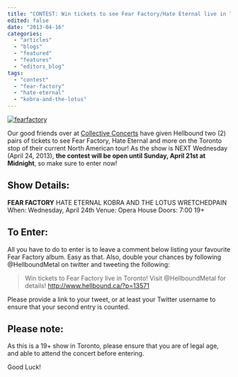 ```yaml
---
title: "CONTEST: Win tickets to see Fear Factory/Hate Eternal live in Toronto!"
edited: false
date: "2013-04-16"
categories:
  - "articles"
  - "blogs"
  - "featured"
  - "features"
  - "editors_blog"
tags:
  - "contest"
  - "fear-factory"
  - "hate-eternal"
  - "kobra-and-the-lotus"
---
```


[![fearfactory](http://www.hellbound.ca/wp-content/uploads/2010/01/fearfactory.jpg)](http://www.hellbound.ca/wp-content/uploads/2010/01/fearfactory.jpg)

Our good friends over at [Collective Concerts](http://www.collectiveconcerts.com/) have given Hellbound two (2) pairs of tickets to see Fear Factory, Hate Eternal and more on the Toronto stop of their current North American tour! As the show is NEXT Wednesday (April 24, 2013), **the contest will be open until Sunday, April 21st at Midnight**, so make sure to enter now!

## Show Details:

**FEAR FACTORY** HATE ETERNAL KOBRA AND THE LOTUS WRETCHEDPAIN When: Wednesday, April 24th Venue: Opera House Doors: 7:00 19+

## To Enter:

All you have to do to enter is to leave a comment below listing your favourite Fear Factory album. Easy as that. Also, double your chances by following @HellboundMetal on twitter and tweeting the following:

> Win tickets to Fear Factory live in Toronto! Visit @HellboundMetal for details! http://www.hellbound.ca/?p=13571

Please provide a link to your tweet, or at least your Twitter username to ensure that your second entry is counted.

## Please note:

As this is a 19+ show in Toronto, please ensure that you are of legal age, and able to attend the concert before entering.

Good Luck!
